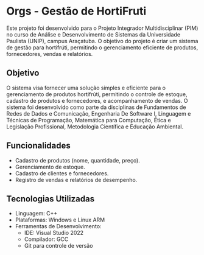 # Orgs - Gestão de HortiFruti

Este projeto foi desenvolvido para o Projeto Integrador Multidisciplinar (PIM) no curso de Análise e Desenvolvimento de Sistemas da Universidade Paulista (UNIP), campus Araçatuba. O objetivo do projeto é criar um sistema de gestão para hortifrúti, permitindo o gerenciamento eficiente de produtos, fornecedores, vendas e relatórios.

## Objetivo

O sistema visa fornecer uma solução simples e eficiente para o gerenciamento de produtos hortifrúti, permitindo o controle de estoque, cadastro de produtos e fornecedores, e acompanhamento de vendas. O sistema foi desenvolvido como parte da disciplinas de Fundamentos de Redes de Dados e Comunicação, Engenharia De Software I, Linguagem e Técnicas de Programação, Matemática para Computação, Ética e Legislação Profissional, Metodologia Científica e Educação Ambiental.

## Funcionalidades

* Cadastro de produtos (nome, quantidade, preço).
* Gerenciamento de estoque.
* Cadastro de clientes e fornecedores.
* Registro de vendas e relatórios de desempenho.

## Tecnologias Utilizadas

* Linguagem: C++
* Plataformas: Windows e Linux ARM
* Ferramentas de Desenvolvimento:
  * IDE: Visual Studio 2022
  * Compilador: GCC
  * Git para controle de versão
